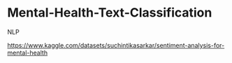 # Mental-Health-Text-Classification
NLP

https://www.kaggle.com/datasets/suchintikasarkar/sentiment-analysis-for-mental-health
